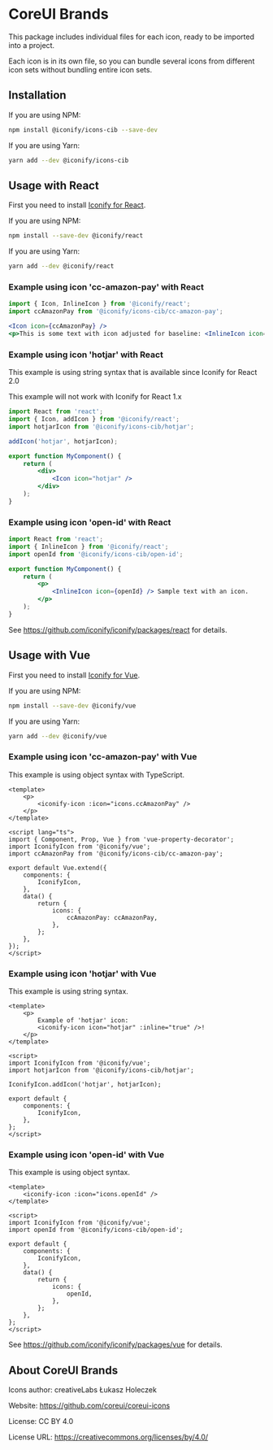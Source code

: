 # CoreUI Brands

This package includes individual files for each icon, ready to be imported into a project.

Each icon is in its own file, so you can bundle several icons from different icon sets without bundling entire icon sets.

## Installation

If you are using NPM:

```bash
npm install @iconify/icons-cib --save-dev
```

If you are using Yarn:

```bash
yarn add --dev @iconify/icons-cib
```

## Usage with React

First you need to install [Iconify for React](https://github.com/iconify/iconify/packages/react).

If you are using NPM:

```bash
npm install --save-dev @iconify/react
```

If you are using Yarn:

```bash
yarn add --dev @iconify/react
```

### Example using icon 'cc-amazon-pay' with React

```js
import { Icon, InlineIcon } from '@iconify/react';
import ccAmazonPay from '@iconify/icons-cib/cc-amazon-pay';
```

```jsx
<Icon icon={ccAmazonPay} />
<p>This is some text with icon adjusted for baseline: <InlineIcon icon={ccAmazonPay} /></p>
```

### Example using icon 'hotjar' with React

This example is using string syntax that is available since Iconify for React 2.0

This example will not work with Iconify for React 1.x

```jsx
import React from 'react';
import { Icon, addIcon } from '@iconify/react';
import hotjarIcon from '@iconify/icons-cib/hotjar';

addIcon('hotjar', hotjarIcon);

export function MyComponent() {
	return (
		<div>
			<Icon icon="hotjar" />
		</div>
	);
}
```

### Example using icon 'open-id' with React

```jsx
import React from 'react';
import { InlineIcon } from '@iconify/react';
import openId from '@iconify/icons-cib/open-id';

export function MyComponent() {
	return (
		<p>
			<InlineIcon icon={openId} /> Sample text with an icon.
		</p>
	);
}
```

See https://github.com/iconify/iconify/packages/react for details.

## Usage with Vue

First you need to install [Iconify for Vue](https://github.com/iconify/iconify/packages/vue).

If you are using NPM:

```bash
npm install --save-dev @iconify/vue
```

If you are using Yarn:

```bash
yarn add --dev @iconify/vue
```

### Example using icon 'cc-amazon-pay' with Vue

This example is using object syntax with TypeScript.

```vue
<template>
	<p>
		<iconify-icon :icon="icons.ccAmazonPay" />
	</p>
</template>

<script lang="ts">
import { Component, Prop, Vue } from 'vue-property-decorator';
import IconifyIcon from '@iconify/vue';
import ccAmazonPay from '@iconify/icons-cib/cc-amazon-pay';

export default Vue.extend({
	components: {
		IconifyIcon,
	},
	data() {
		return {
			icons: {
				ccAmazonPay: ccAmazonPay,
			},
		};
	},
});
</script>
```

### Example using icon 'hotjar' with Vue

This example is using string syntax.

```vue
<template>
	<p>
		Example of 'hotjar' icon:
		<iconify-icon icon="hotjar" :inline="true" />!
	</p>
</template>

<script>
import IconifyIcon from '@iconify/vue';
import hotjarIcon from '@iconify/icons-cib/hotjar';

IconifyIcon.addIcon('hotjar', hotjarIcon);

export default {
	components: {
		IconifyIcon,
	},
};
</script>
```

### Example using icon 'open-id' with Vue

This example is using object syntax.

```vue
<template>
	<iconify-icon :icon="icons.openId" />
</template>

<script>
import IconifyIcon from '@iconify/vue';
import openId from '@iconify/icons-cib/open-id';

export default {
	components: {
		IconifyIcon,
	},
	data() {
		return {
			icons: {
				openId,
			},
		};
	},
};
</script>
```

See https://github.com/iconify/iconify/packages/vue for details.

## About CoreUI Brands

Icons author: creativeLabs Łukasz Holeczek

Website: https://github.com/coreui/coreui-icons

License: CC BY 4.0

License URL: https://creativecommons.org/licenses/by/4.0/
